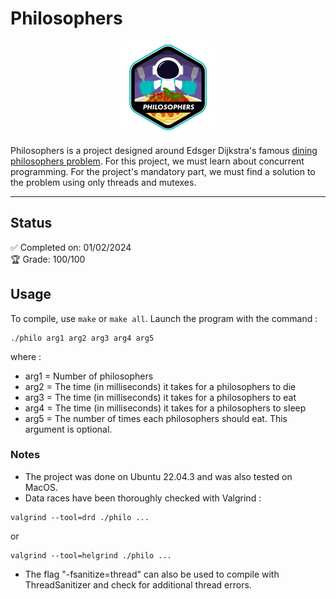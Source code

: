 # Philosophers

<p align="center">
  <img src="https://github.com/ArenKae/ArenKae/blob/main/42%20badges/philosopherse.png" alt="'Philosophers 42 project badge">
</p>

Philosophers is a project designed around Edsger Dijkstra's famous [dining philosophers problem](https://en.wikipedia.org/wiki/Dining_philosophers_problem). For this project, we must learn about concurrent programming. For the project's mandatory part, we must find a solution to the problem using only threads and mutexes.

---

## Status
✅ Completed on: 01/02/2024
</br>
🏆 Grade: 100/100

## Usage
To compile, use ```make``` or ```make all```.
Launch the program with the command : 
```
./philo arg1 arg2 arg3 arg4 arg5
```
where :
- arg1 = Number of philosophers
- arg2 = The time (in milliseconds) it takes for a philosophers to die
- arg3 = The time (in milliseconds) it takes for a philosophers to eat
- arg4 = The time (in milliseconds) it takes for a philosophers to sleep
- arg5 = The number of times each philosophers should eat. This argument is optional.

### Notes
- The project was done on Ubuntu 22.04.3 and was also tested on MacOS.
- Data races have been thoroughly checked with Valgrind :
```
valgrind --tool=drd ./philo ...
```
or
```
valgrind --tool=helgrind ./philo ...
```
- The flag "-fsanitize=thread" can also be used to compile with ThreadSanitizer and check for additional thread errors.
